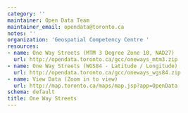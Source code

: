 ```yaml
---
category: ''
maintainer: Open Data Team
maintainer_email: opendata@toronto.ca
notes: ''
organization: 'Geospatial Competency Centre '
resources:
- name: One Way Streets (MTM 3 Degree Zone 10, NAD27)
  url: http://opendata.toronto.ca/gcc/oneways_mtm3.zip
- name: One Way Streets (WGS84 - Latitude / Longitude)
  url: http://opendata.toronto.ca/gcc/oneways_wgs84.zip
- name: View Data (Zoom in to view)
  url: http://map.toronto.ca/maps/map.jsp?app=OpenData
schema: default
title: One Way Streets
---
```

